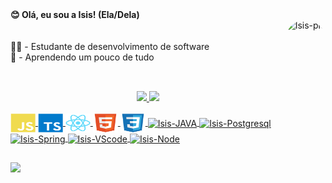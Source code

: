 
<div >
<strong>😊 Olá, eu sou a Isis! (Ela/Dela)</strong><br>
 <img align="right" alt="Isis-pic" height="130" style="border-radius:50px;" src="https://cdn.picrew.me/shareImg/org/202211/338224_SrCEAWV2.png">
 <br><br>👩‍💻 - Estudante de desenvolvimento de software<br> 
 🚀 - Aprendendo um pouco de tudo<br>
</div><br>

##

<div align="center">
  <a href="https://github.com/IsisReisCastro">
  <img height="180em" src="https://github-readme-stats.vercel.app/api?username=IsisReisCastro&show_icons=true&theme=dracula&include_all_commits=true&count_private=true"/>
  <img height="180em" src="https://github-readme-stats.vercel.app/api/top-langs/?username=IsisReisCastro&layout=compact&langs_count=7&theme=dracula"/>
</div><br>
<div style="display: inline_block">
  <img align="center" alt="Isis-Js" height="30" width="40" src="https://raw.githubusercontent.com/devicons/devicon/master/icons/javascript/javascript-plain.svg">
  <img align="center" alt="Isis-Ts" height="30" width="40" src="https://raw.githubusercontent.com/devicons/devicon/master/icons/typescript/typescript-plain.svg">
  <img align="center" alt="Isis-React" height="30" width="40" src="https://raw.githubusercontent.com/devicons/devicon/master/icons/react/react-original.svg">
  <img align="center" alt="Isis-HTML" height="30" width="40" src="https://raw.githubusercontent.com/devicons/devicon/master/icons/html5/html5-original.svg">
  <img align="center" alt="Isis-CSS" height="30" width="40" src="https://raw.githubusercontent.com/devicons/devicon/master/icons/css3/css3-original.svg">
  <img align="center" alt="Isis-JAVA" height="30" width="40" src="https://cdn.jsdelivr.net/gh/devicons/devicon/icons/java/java-original.svg">
  <img align="center" alt="Isis-Postgresql" height="30" width="40" src="https://cdn.jsdelivr.net/gh/devicons/devicon/icons/postgresql/postgresql-original-wordmark.svg">
  <img align="center" alt="Isis-Spring" height="30" width="40" src="https://cdn.jsdelivr.net/gh/devicons/devicon/icons/spring/spring-original.svg">
  <img align="center" alt="Isis-VScode" height="30" width="40" src="https://cdn.jsdelivr.net/gh/devicons/devicon/icons/vscode/vscode-original.svg">
  <img align="center" alt="Isis-Node" height="30" width="40" src="https://cdn.jsdelivr.net/gh/devicons/devicon/icons/nodejs/nodejs-original.svg" />       
</div>

 ##
 
 <div> 
  <a href="https://www.linkedin.com/in/isis-reis-castro/" target="_blank"><img src="https://img.shields.io/badge/-LinkedIn-%230077B5?style=for-the-badge&logo=linkedin&logoColor=white" target="_blank"></a>
</div>
